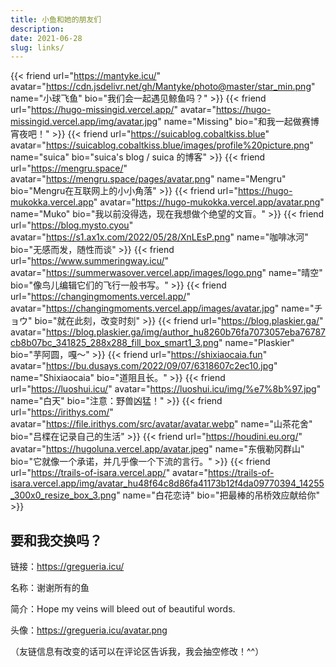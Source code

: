 ```yaml
---
title: 小鱼和她的朋友们
description:
date: 2021-06-28
slug: links/
---
```


<style>
.article-time {
    display: none;
}
</style>

{{< friend url="https://mantyke.icu/" avatar="https://cdn.jsdelivr.net/gh/Mantyke/photo@master/star_min.png" name="小球飞鱼" bio="我们会一起遇见鲸鱼吗？" >}}
{{< friend url="https://hugo-missingid.vercel.app/" avatar="https://hugo-missingid.vercel.app/img/avatar.jpg" name="Missing" bio="和我一起做赛博宵夜吧！" >}}
{{< friend url="https://suicablog.cobaltkiss.blue" avatar="https://suicablog.cobaltkiss.blue/images/profile%20picture.png" name="suica" bio="suica's blog / suica 的博客" >}}
{{< friend url="https://mengru.space/" avatar="https://mengru.space/pages/avatar.png" name="Mengru" bio="Mengru在互联网上的小小角落" >}}
{{< friend url="https://hugo-mukokka.vercel.app" avatar="https://hugo-mukokka.vercel.app/avatar.png" name="Muko" bio="我以前没得选，现在我想做个绝望的文盲。" >}}
{{< friend url="https://blog.mysto.cyou" avatar="https://s1.ax1x.com/2022/05/28/XnLEsP.png" name="咖啡冰河" bio="无感而发，随性而谈" >}}
{{< friend url="https://www.summeringway.icu/" avatar="https://summerwasover.vercel.app/images/logo.png" name="晴空" bio="像鸟儿编辑它们的飞行一般书写。" >}}
{{< friend url="https://changingmoments.vercel.app/" avatar="https://changingmoments.vercel.app/images/avatar.jpg" name="チョウ" bio="就在此刻，改变时刻" >}}
{{< friend url="https://blog.plaskier.ga/" avatar="https://blog.plaskier.ga/img/author_hu8260b76fa7073057eba76787cb8b07bc_341825_288x288_fill_box_smart1_3.png" name="Plaskier" bio="芋阿圆，嘎～" >}}
{{< friend url="https://shixiaocaia.fun" avatar="https://bu.dusays.com/2022/09/07/6318607c2ec10.jpg" name="Shixiaocaia" bio="道阻且长。" >}}
{{< friend url="https://luoshui.icu/" avatar="https://luoshui.icu/img/%e7%8b%97.jpg" name="白天" bio="注意：野兽凶猛！" >}}
{{< friend url="https://irithys.com/" avatar="https://file.irithys.com/src/avatar/avatar.webp" name="山茶花舍" bio="吕楪在记录自己的生活" >}}
{{< friend url="https://houdini.eu.org/" avatar="https://hugoluna.vercel.app/avatar.jpeg" name="东俄勒冈群山" bio="它就像一个承诺，并几乎像一个下流的言行。" >}}
{{< friend url="https://trails-of-isara.vercel.app/" avatar="https://trails-of-isara.vercel.app/img/avatar_hu48f64c8d86fa41173b12f4da09770394_14255_300x0_resize_box_3.png" name="白花恋诗" bio="把最棒的吊桥效应献给你" >}}

## 要和我交换吗？

链接：https://gregueria.icu/

名称：谢谢所有的鱼

简介：Hope my veins will bleed out of beautiful words.

头像：https://gregueria.icu/avatar.png

（友链信息有改变的话可以在评论区告诉我，我会抽空修改！^^）
